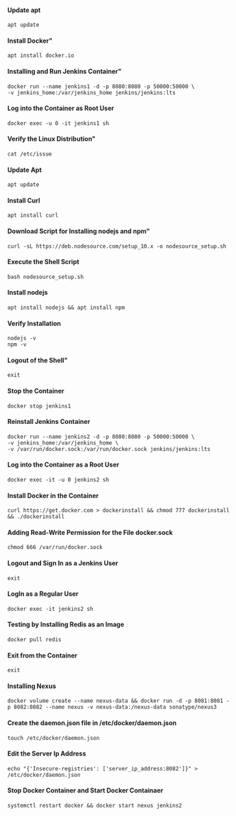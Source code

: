 #### Update apt
    apt update

#### Install Docker"
    apt install docker.io

#### Installing and Run Jenkins Container"
    docker run --name jenkins1 -d -p 8080:8080 -p 50000:50000 \
    -v jenkins_home:/var/jenkins_home jenkins/jenkins:lts

#### Log into the Container as Root User
    docker exec -u 0 -it jenkins1 sh

#### Verify the Linux Distribution"
    cat /etc/issue

#### Update Apt
    apt update

#### Install Curl
    apt install curl

#### Download Script for Installing nodejs and npm"
    curl -sL https://deb.nodesource.com/setup_10.x -o nodesource_setup.sh

#### Execute the Shell Script
    bash nodesource_setup.sh

#### Install nodejs
    apt install nodejs && apt install npm

#### Verify Installation
    nodejs -v
    npm -v

#### Logout of the Shell"
    exit
    
#### Stop the Container
    docker stop jenkins1

#### Reinstall Jenkins Container
    docker run --name jenkins2 -d -p 8080:8080 -p 50000:50000 \
    -v jenkins_home:/var/jenkins_home \
    -v /var/run/docker.sock:/var/run/docker.sock jenkins/jenkins:lts

#### Log into the Container as a Root User
    docker exec -it -u 0 jenkins2 sh

#### Install Docker in the Container
    curl https://get.docker.com > dockerinstall && chmod 777 dockerinstall && ./dockerinstall

#### Adding Read-Write Permission for the File docker.sock
    chmod 666 /var/run/docker.sock

#### Logout and Sign In as a Jenkins User
    exit
    
#### LogIn as a Regular User
    docker exec -it jenkins2 sh

#### Testing by Installing Redis as an Image
    docker pull redis
    
#### Exit from the Container
    exit
    
#### Installing Nexus
    docker volume create --name nexus-data && docker run -d -p 8081:8081 -p 8082:8082 --name nexus -v nexus-data:/nexus-data sonatype/nexus3

#### Create the daemon.json file in /etc/docker/daemon.json
    touch /etc/docker/daemon.json
    
#### Edit the Server Ip Address
    echo "{'Insecure-registries': ['server_ip_address:8082']}" > /etc/docker/daemon.json

#### Stop Docker Container and Start Docker Containaer
    systemctl restart docker && docker start nexus jenkins2


